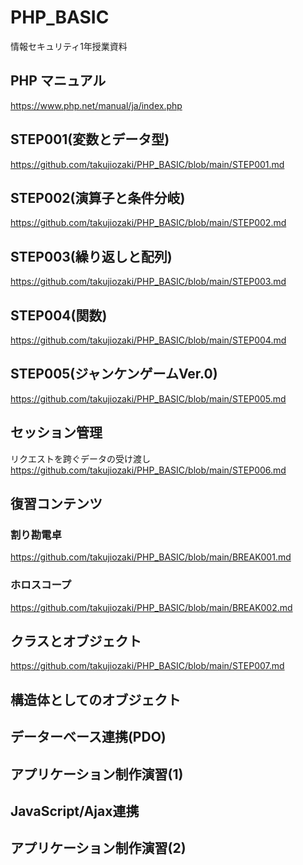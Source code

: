 # PHP_BASIC
情報セキュリティ1年授業資料

## PHP マニュアル
https://www.php.net/manual/ja/index.php

## STEP001(変数とデータ型)
https://github.com/takujiozaki/PHP_BASIC/blob/main/STEP001.md

## STEP002(演算子と条件分岐)
https://github.com/takujiozaki/PHP_BASIC/blob/main/STEP002.md


## STEP003(繰り返しと配列)
https://github.com/takujiozaki/PHP_BASIC/blob/main/STEP003.md


## STEP004(関数)
https://github.com/takujiozaki/PHP_BASIC/blob/main/STEP004.md

## STEP005(ジャンケンゲームVer.0)
https://github.com/takujiozaki/PHP_BASIC/blob/main/STEP005.md

## セッション管理
リクエストを跨ぐデータの受け渡し  
https://github.com/takujiozaki/PHP_BASIC/blob/main/STEP006.md

## 復習コンテンツ
### 割り勘電卓
https://github.com/takujiozaki/PHP_BASIC/blob/main/BREAK001.md  

### ホロスコープ
https://github.com/takujiozaki/PHP_BASIC/blob/main/BREAK002.md

## クラスとオブジェクト
https://github.com/takujiozaki/PHP_BASIC/blob/main/STEP007.md

## 構造体としてのオブジェクト

## データーべース連携(PDO)

## アプリケーション制作演習(1)

## JavaScript/Ajax連携

## アプリケーション制作演習(2)
